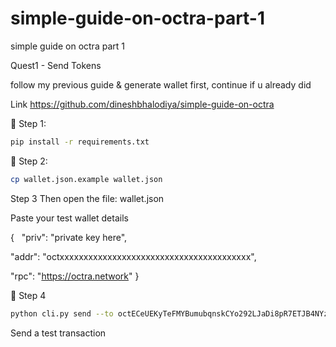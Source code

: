 # simple-guide-on-octra-part-1
simple guide on octra part 1

Quest1 - Send Tokens

follow my previous guide & generate wallet first, continue if u already did

Link https://github.com/dineshbhalodiya/simple-guide-on-octra

🔹 Step 1:

````bash
pip install -r requirements.txt
````

🔹 Step 2:
````bash
cp wallet.json.example wallet.json
````

Step 3
Then open the file: wallet.json

Paste your test wallet details

{
  "priv": "private key here",
  
  "addr": "octxxxxxxxxxxxxxxxxxxxxxxxxxxxxxxxxxxxxxxxx",
  
  "rpc": "https://octra.network"
}

🔹 Step 4 
````bash
python cli.py send --to octECeUEKyTeFMYBumubqnskCYo292LJaDi8pR7ETJB4NYz --amount 0.01
````
Send a test transaction
